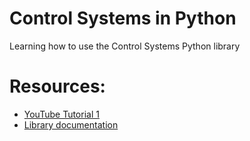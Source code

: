 # Control Systems in Python
Learning how to use the Control Systems Python library

# Resources:
- [YouTube Tutorial 1](https://www.youtube.com/watch?v=ZNBAq9dT4IE)
- [Library documentation](https://python-control.readthedocs.io/en/0.10.1/)
